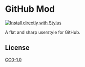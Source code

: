 # GitHub Mod

[![Install directly with Stylus](https://img.shields.io/badge/Install%20directly%20with-Stylus-00adad.svg?style=flat-square)](https://github.com/chawyehsu/github-mod/raw/master/github-mod.user.css)

A flat and sharp userstyle for GitHub.

## License

[CC0-1.0](LICENSE)
